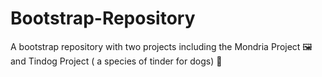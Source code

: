 # Bootstrap-Repository
A bootstrap repository with two projects including the Mondria Project 🖼 and Tindog Project ( a species of tinder for dogs) 🐶
